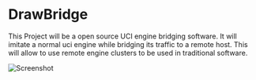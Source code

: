 # DrawBridge

This Project will be a open source UCI engine bridging software.
It will imitate a normal uci engine while bridging its traffic to a remote host.
This will allow to use remote engine clusters to be used in traditional software.

![Screenshot](https://github.com/PawnTown/drawbridge/main/screenshot.png?raw=true "Screenshot")